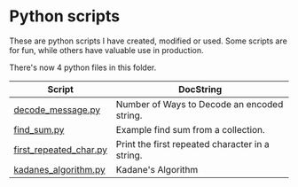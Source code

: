 # Python scripts

These are python scripts I have created, modified or used. Some scripts are for fun, while others have valuable use in production.

There's now 4 python files in this folder.

| Script  | DocString |
| ------------- | ------------- |
|<a href="./decode_message.py">decode\_message.py</a>|Number of Ways to Decode an encoded string.|
|<a href="./find_sum.py">find\_sum.py</a>|Example find sum from a collection.|
|<a href="./first_repeated_char.py">first\_repeated\_char.py</a>|Print the first repeated character in a string.|
|<a href="./kadanes_algorithm.py">kadanes\_algorithm.py</a>|Kadane's Algorithm|
